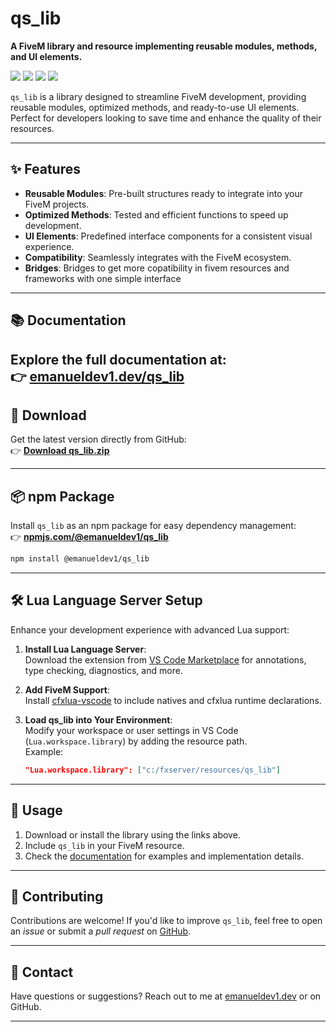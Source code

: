 # qs_lib

**A FiveM library and resource implementing reusable modules, methods, and UI elements.**

<!-- ![qs_lib Banner](https://via.placeholder.com/800x200.png?text=qs_lib+Banner)  -->

![](https://img.shields.io/github/downloads/emanueldev1/qs_lib/total?logo=github)
![](https://img.shields.io/github/downloads/emanueldev1/qs_lib/latest/total?logo=github)
![](https://img.shields.io/github/contributors/emanueldev1/qs_lib?logo=github)
![](https://img.shields.io/github/v/release/emanueldev1/qs_lib?logo=github) 

`qs_lib` is a library designed to streamline FiveM development, providing reusable modules, optimized methods, and ready-to-use UI elements. Perfect for developers looking to save time and enhance the quality of their resources.

---

## ✨ Features

- **Reusable Modules**: Pre-built structures ready to integrate into your FiveM projects.
- **Optimized Methods**: Tested and efficient functions to speed up development.
- **UI Elements**: Predefined interface components for a consistent visual experience.
- **Compatibility**: Seamlessly integrates with the FiveM ecosystem.
- **Bridges**: Bridges to get more copatibility in fivem resources and frameworks with one simple interface

---

## 📚 Documentation

Explore the full documentation at:  
👉 **[emanueldev1.dev/qs_lib](https://open.quasar-store.com/docs/qs_lib/)**
---

## 💾 Download

Get the latest version directly from GitHub:  
👉 **[Download qs_lib.zip](https://github.com/emanueldev1/qs_lib/releases/latest/download/qs_lib.zip)**

---

## 📦 npm Package

Install `qs_lib` as an npm package for easy dependency management:  
👉 **[npmjs.com/@emanueldev1/qs_lib](https://www.npmjs.com/package/@emanueldev1/qs_lib)**  
```bash
npm install @emanueldev1/qs_lib
```

---

## 🛠️ Lua Language Server Setup

Enhance your development experience with advanced Lua support:

1. **Install Lua Language Server**:  
   Download the extension from [VS Code Marketplace](https://marketplace.visualstudio.com/items?itemName=sumneko.lua) for annotations, type checking, diagnostics, and more.

2. **Add FiveM Support**:  
   Install [cfxlua-vscode](https://marketplace.visualstudio.com/items?itemName=emanueldev1.cfxlua-vscode) to include natives and cfxlua runtime declarations.

3. **Load qs_lib into Your Environment**:  
   Modify your workspace or user settings in VS Code (`Lua.workspace.library`) by adding the resource path.  
   Example:  
   ```json
   "Lua.workspace.library": ["c:/fxserver/resources/qs_lib"]
   ```

---

## 🚀 Usage

1. Download or install the library using the links above.
2. Include `qs_lib` in your FiveM resource.
3. Check the [documentation](https://emanueldev1.dev/qs_lib) for examples and implementation details.

---

## 🤝 Contributing

Contributions are welcome! If you'd like to improve `qs_lib`, feel free to open an *issue* or submit a *pull request* on [GitHub](https://github.com/emanueldev1/qs_lib).

---

## 📧 Contact

Have questions or suggestions? Reach out to me at [emanueldev1.dev](https://emanueldev1.dev) or on GitHub.

---
